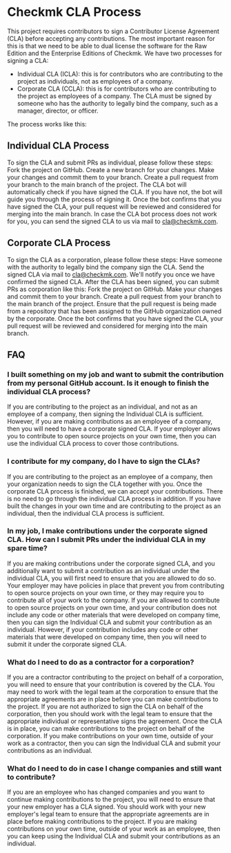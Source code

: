 # Checkmk CLA Process

This project requires contributors to sign a Contributor License Agreement (CLA) before accepting any contributions. The most important reason for this is that we need to be able to dual license the software for the Raw Edition and the Enterprise Editions of Checkmk.
We have two processes for signing a CLA:
- Individual CLA (ICLA): this is for contributors who are contributing to the project as individuals, not as employees of a company.
- Corporate CLA (CCLA): this is for contributors who are contributing to the project as employees of a company. The CLA must be signed by someone who has the authority to legally bind the company, such as a manager, director, or officer.

The process works like this:

## Individual CLA Process

To sign the CLA and submit PRs as individual, please follow these steps:
Fork the project on GitHub.
Create a new branch for your changes.
Make your changes and commit them to your branch.
Create a pull request from your branch to the main branch of the project.
The CLA bot will automatically check if you have signed the CLA. If you have not, the bot will guide you through the process of signing it.
Once the bot confirms that you have signed the CLA, your pull request will be reviewed and considered for merging into the main branch.
In case the CLA bot process does not work for you, you can send the signed CLA to us via mail to cla@checkmk.com.

## Corporate CLA Process

To sign the CLA as a corporation, please follow these steps:
Have someone with the authority to legally bind the company sign the CLA.
Send the signed CLA via mail to cla@checkmk.com.
We'll notify you once we have confirmed the signed CLA.
After the CLA has been signed, you can submit PRs as corporation like this:
Fork the project on GitHub.
Make your changes and commit them to your branch.
Create a pull request from your branch to the main branch of the project. Ensure that the pull request is being made from a repository that has been assigned to the GitHub organization owned by the corporate.
Once the bot confirms that you have signed the CLA, your pull request will be reviewed and considered for merging into the main branch.

## FAQ

### I built something on my job and want to submit the contribution from my personal GitHub account. Is it enough to finish the individual CLA process?
If you are contributing to the project as an individual, and not as an employee of a company, then signing the Individual CLA is sufficient. However, if you are making contributions as an employee of a company, then you will need to have a corporate signed CLA. If your employer allows you to contribute to open source projects on your own time, then you can use the individual CLA process to cover those contributions.

### I contribute for my company, do I have to sign the CLAs?
If you are contributing to the project as an employee of a company, then your organization needs to sign the CLA together with you. Once the corporate CLA process is finished, we can accept your contributions. There is no need to go through the individual CLA process in addition.
If you have built the changes in your own time and are contributing to the project as an individual, then the individual CLA process is sufficient.

### In my job, I make contributions under the corporate signed CLA. How can I submit PRs under the individual CLA in my spare time?
If you are making contributions under the corporate signed CLA, and you additionally want to submit a contribution as an individual under the individual CLA, you will first need to ensure that you are allowed to do so. Your employer may have policies in place that prevent you from contributing to open source projects on your own time, or they may require you to contribute all of your work to the company.
If you are allowed to contribute to open source projects on your own time, and your contribution does not include any code or other materials that were developed on company time, then you can sign the Individual CLA and submit your contribution as an individual. However, if your contribution includes any code or other materials that were developed on company time, then you will need to submit it under the corporate signed CLA.

### What do I need to do as a contractor for a corporation?
If you are a contractor contributing to the project on behalf of a corporation, you will need to ensure that your contribution is covered by the CLA.
You may need to work with the legal team at the corporation to ensure that the appropriate agreements are in place before you can make contributions to the project. If you are not authorized to sign the CLA on behalf of the corporation, then you should work with the legal team to ensure that the appropriate individual or representative signs the agreement. Once the CLA is in place, you can make contributions to the project on behalf of the corporation.
If you make contributions on your own time, outside of your work as a contractor, then you can sign the Individual CLA and submit your contributions as an individual.

### What do I need to do in case I change companies and still want to contribute?
If you are an employee who has changed companies and you want to continue making contributions to the project, you will need to ensure that your new employer has a CLA signed. You should work with your new employer's legal team to ensure that the appropriate agreements are in place before making contributions to the project.
If you are making contributions on your own time, outside of your work as an employee, then you can keep using the Individual CLA and submit your contributions as an individual.
